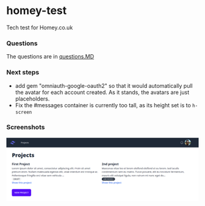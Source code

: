 # homey-test

Tech test for Homey.co.uk

### Questions

The questions are in [questions.MD](questions.MD)

### Next steps

- add gem "omniauth-google-oauth2" so that it would automatically pull the avatar for each account created. As it stands, the avatars are just placeholders.
- Fix the #messages container is currently too tall, as its height set is to `h-screen`

### Screenshots


![](assets/20230607_165438_image.png)
